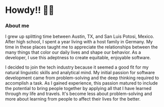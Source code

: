 # Howdy!!  👋🏼

### About me

I grew up splitting time between Austin, TX, and San Luis Potosi, Mexico. After high school, I spent a year living with a host family in Germany. My time in these places taught me to appreciate the relationships between the many things that color our daily lives and shape our behavior. As a developer, I use this adeptness to create equitable, enjoyable software.
 
I decided to join the tech industry because it seemed a good fit for my natural linguistic skills and analytical mind. My initial passion for software development came from problem-solving and the deep thinking required to accomplish a task. As I gained experience, this passion matured to include the potential to bring people together by applying all that I have learned through my life and travels. It's become less about problem-solving and more about learning from people to affect their lives for the better.


<!--
**edmdc89/edmdc89** is a ✨ _special_ ✨ repository because its `README.md` (this file) appears on your GitHub profile.

Here are some ideas to get you started:

- 🔭 I’m currently working on ...
- 🌱 I’m currently learning ...
- 👯 I’m looking to collaborate on ...
- 🤔 I’m looking for help with ...
- 💬 Ask me about ...
- 📫 How to reach me: ...
- 😄 Pronouns: ...
- ⚡ Fun fact: ...
-->
